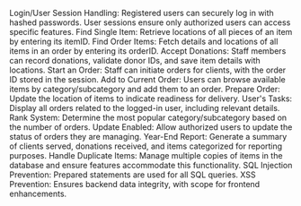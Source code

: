 Login/User Session Handling: Registered users can securely log in with hashed passwords. User sessions ensure only authorized users can access specific features.
Find Single Item: Retrieve locations of all pieces of an item by entering its itemID.
Find Order Items: Fetch details and locations of all items in an order by entering its orderID.
Accept Donations: Staff members can record donations, validate donor IDs, and save item details with locations.
Start an Order: Staff can initiate orders for clients, with the order ID stored in the session.
Add to Current Order: Users can browse available items by category/subcategory and add them to an order.
Prepare Order: Update the location of items to indicate readiness for delivery.
User's Tasks: Display all orders related to the logged-in user, including relevant details.
Rank System: Determine the most popular category/subcategory based on the number of orders.
Update Enabled: Allow authorized users to update the status of orders they are managing.
Year-End Report: Generate a summary of clients served, donations received, and items categorized for reporting purposes.
Handle Duplicate Items: Manage multiple copies of items in the database and ensure features accommodate this functionality.
SQL Injection Prevention: Prepared statements are used for all SQL queries.
XSS Prevention: Ensures backend data integrity, with scope for frontend enhancements.
